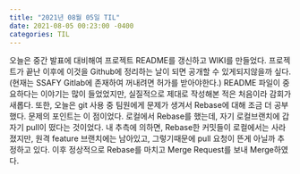 ```yaml
---
title: "2021년 08월 05일 TIL"
date: 2021-08-05 00:23:00 -0400
categories: TIL
---
```



오늘은 중간 발표에 대비해여 프로젝트 README를 갱신하고 WIKI를 만들었다.
프로젝트가 끝난 이후에 이것을 Github에 정리하는 날이 되면 공개할 수 있게되지않을까 싶다.(현재는 SSAFY Gitlab에 존재하여 꺼내려면 허가를 받아야한다.)
README 파일이 중요하다는 이야기는 많이 들었었지만, 실질적으로 제대로 작성해본 적은 처음이라 감회가 새롭다.
또한, 오늘은 git 사용 중 팀원에게 문제가 생겨서 Rebase에 대해 조금 더 공부했다.
문제의 포인트는 이 점이었다.
로컬에서 Rebase를 했는데, 자기 로컬브랜치에 갑자기 pull이 떴다는 것이었다. 
내 추측에 의하면, Rebase한 커밋들이 로컬에서는 사라졌지만, 원격 feature 브랜치에는 남아있고, 그렇기때문에 pull 요청이 뜬게 아닐까 추정하고 있다.
이후 정상적으로 Rebase를 마치고 Merge Request를 보내 Merge하였다.
